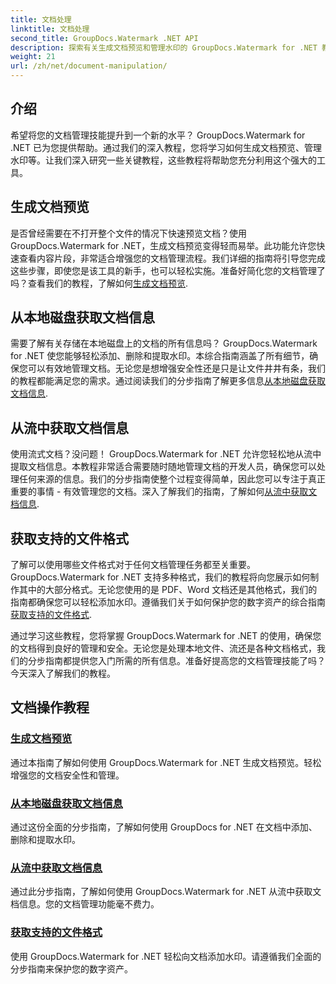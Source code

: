 ```yaml
---
title: 文档处理
linktitle: 文档处理
second_title: GroupDocs.Watermark .NET API
description: 探索有关生成文档预览和管理水印的 GroupDocs.Watermark for .NET 教程。加强文档安全和管理。
weight: 21
url: /zh/net/document-manipulation/
---
```

## 介绍

希望将您的文档管理技能提升到一个新的水平？ GroupDocs.Watermark for .NET 已为您提供帮助。通过我们的深入教程，您将学习如何生成文档预览、管理水印等。让我们深入研究一些关键教程，这些教程将帮助您充分利用这个强大的工具。


## 生成文档预览
是否曾经需要在不打开整个文件的情况下快速预览文档？使用 GroupDocs.Watermark for .NET，生成文档预览变得轻而易举。此功能允许您快速查看内容片段，非常适合增强您的文档管理流程。我们详细的指南将引导您完成这些步骤，即使您是该工具的新手，也可以轻松实施。准备好简化您的文档管理了吗？查看我们的教程，了解如何[生成文档预览](./generate-document-preview/).

## 从本地磁盘获取文档信息
需要了解有关存储在本地磁盘上的文档的所有信息吗？ GroupDocs.Watermark for .NET 使您能够轻松添加、删除和提取水印。本综合指南涵盖了所有细节，确保您可以有效地管理文档。无论您是想增强安全性还是只是让文件井井有条，我们的教程都能满足您的需求。通过阅读我们的分步指南了解更多信息[从本地磁盘获取文档信息](./get-document-info-local-disk/).

## 从流中获取文档信息
使用流式文档？没问题！ GroupDocs.Watermark for .NET 允许您轻松地从流中提取文档信息。本教程非常适合需要随时随地管理文档的开发人员，确保您可以处理任何来源的信息。我们的分步指南使整个过程变得简单，因此您可以专注于真正重要的事情 - 有效管理您的文档。深入了解我们的指南，了解如何[从流中获取文档信息](./get-document-info-stream/).

## 获取支持的文件格式
了解可以使用哪些文件格式对于任何文档管理任务都至关重要。 GroupDocs.Watermark for .NET 支持多种格式，我们的教程将向您展示如何制作其中的大部分格式。无论您使用的是 PDF、Word 文档还是其他格式，我们的指南都确保您可以轻松添加水印。遵循我们关于如何保护您的数字资产的综合指南[获取支持的文件格式](./get-supported-file-formats/).

通过学习这些教程，您将掌握 GroupDocs.Watermark for .NET 的使用，确保您的文档得到良好的管理和安全。无论您是处理本地文件、流还是各种文档格式，我们的分步指南都提供您入门所需的所有信息。准备好提高您的文档管理技能了吗？今天深入了解我们的教程。
## 文档操作教程
### [生成文档预览](./generate-document-preview/)
通过本指南了解如何使用 GroupDocs.Watermark for .NET 生成文档预览。轻松增强您的文档安全性和管理。
### [从本地磁盘获取文档信息](./get-document-info-local-disk/)
通过这份全面的分步指南，了解如何使用 GroupDocs for .NET 在文档中添加、删除和提取水印。
### [从流中获取文档信息](./get-document-info-stream/)
通过此分步指南，了解如何使用 GroupDocs.Watermark for .NET 从流中获取文档信息。您的文档管理功能毫不费力。
### [获取支持的文件格式](./get-supported-file-formats/)
使用 GroupDocs.Watermark for .NET 轻松向文档添加水印。请遵循我们全面的分步指南来保护您的数字资产。